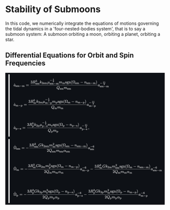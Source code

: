 
# Stability of Submoons

In this code, we numerically integrate the equations of motions governing the tidal dynamics in a 'four-nested-bodies system', that is to say a submoon system: A submoon orbiting a moon, orbiting a planet, orbiting a star. 


## Differential Equations for Orbit and Spin Frequencies

![App Screenshot](https://raw.githubusercontent.com/iason-saganas/stability-of-submoons/master/media/Screenshot%20of%20DFE.png)

